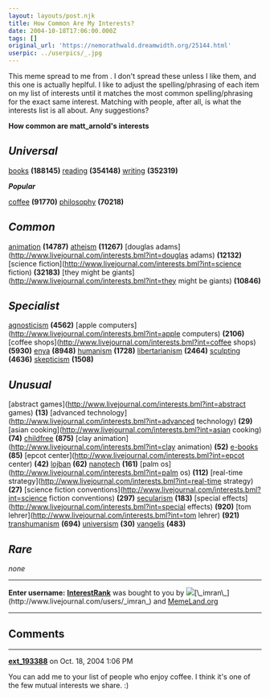 ```yaml
---
layout: layouts/post.njk
title: How Common Are My Interests?
date: 2004-10-18T17:06:00.000Z
tags: []
original_url: 'https://nemorathwald.dreamwidth.org/25144.html'
userpic: ../userpics/_.jpg
---
```

This meme spread to me from . I don't spread these unless I like them, and this one is actually heplful. I like to adjust the spelling/phrasing of each item on my list of interests until it matches the most common spelling/phrasing for the exact same interest. Matching with people, after all, is what the interests list is all about. Any suggestions?

**How common are matt\_arnold's interests**

_Universal_
-----------

[books](http://www.livejournal.com/interests.bml?int=books) **(188145)** [reading](http://www.livejournal.com/interests.bml?int=reading) **(354148)** [writing](http://www.livejournal.com/interests.bml?int=writing) **(352319)**

_**Popular**_

[coffee](http://www.livejournal.com/interests.bml?int=coffee) **(91770)** [philosophy](http://www.livejournal.com/interests.bml?int=philosophy) **(70218)**

_Common_
--------

[animation](http://www.livejournal.com/interests.bml?int=animation) **(14787)** [atheism](http://www.livejournal.com/interests.bml?int=atheism) **(11267)** [douglas adams](http://www.livejournal.com/interests.bml?int=douglas adams) **(12132)** [science fiction](http://www.livejournal.com/interests.bml?int=science fiction) **(32183)** [they might be giants](http://www.livejournal.com/interests.bml?int=they might be giants) **(10846)**

_Specialist_
------------

[agnosticism](http://www.livejournal.com/interests.bml?int=agnosticism) **(4562)** [apple computers](http://www.livejournal.com/interests.bml?int=apple computers) **(2106)** [coffee shops](http://www.livejournal.com/interests.bml?int=coffee shops) **(5930)** [enya](http://www.livejournal.com/interests.bml?int=enya) **(8948)** [humanism](http://www.livejournal.com/interests.bml?int=humanism) **(1728)** [libertarianism](http://www.livejournal.com/interests.bml?int=libertarianism) **(2464)** [sculpting](http://www.livejournal.com/interests.bml?int=sculpting) **(4636)** [skepticism](http://www.livejournal.com/interests.bml?int=skepticism) **(1508)**

_Unusual_
---------

[abstract games](http://www.livejournal.com/interests.bml?int=abstract games) **(13)** [advanced technology](http://www.livejournal.com/interests.bml?int=advanced technology) **(29)** [asian cooking](http://www.livejournal.com/interests.bml?int=asian cooking) **(74)** [childfree](http://www.livejournal.com/interests.bml?int=childfree) **(875)** [clay animation](http://www.livejournal.com/interests.bml?int=clay animation) **(52)** [e-books](http://www.livejournal.com/interests.bml?int=e-books) **(85)** [epcot center](http://www.livejournal.com/interests.bml?int=epcot center) **(42)** [lojban](http://www.livejournal.com/interests.bml?int=lojban) **(62)** [nanotech](http://www.livejournal.com/interests.bml?int=nanotech) **(161)** [palm os](http://www.livejournal.com/interests.bml?int=palm os) **(112)** [real-time strategy](http://www.livejournal.com/interests.bml?int=real-time strategy) **(27)** [science fiction conventions](http://www.livejournal.com/interests.bml?int=science fiction conventions) **(297)** [secularism](http://www.livejournal.com/interests.bml?int=secularism) **(183)** [special effects](http://www.livejournal.com/interests.bml?int=special effects) **(920)** [tom lehrer](http://www.livejournal.com/interests.bml?int=tom lehrer) **(921)** [transhumanism](http://www.livejournal.com/interests.bml?int=transhumanism) **(694)** [universism](http://www.livejournal.com/interests.bml?int=universism) **(30)** [vangelis](http://www.livejournal.com/interests.bml?int=vangelis) **(483)**

_Rare_
------

_none_

* * *

**Enter username:**  **[InterestRank](http://memeland.org/rankint.php)** was bought to you by [![](http://stat.livejournal.com/img/userinfo.gif)](http://www.livejournal.com/userinfo.bml?user=_imran_)[\_imran\_](http://www.livejournal.com/users/_imran_) and [MemeLand.org](http://memeland.org)

* * *

## Comments

---

**[ext_193388](https://www.dreamwidth.org/users/ext_193388)** on Oct. 18, 2004 1:06 PM

You can add me to your list of people who enjoy coffee. I think it's one of the few mutual interests we share. :)
